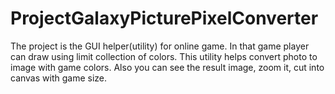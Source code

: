 # ProjectGalaxyPicturePixelConverter
The project is the GUI helper(utility) for online game. In that game player can draw using limit collection of colors. This utility helps convert photo to image with game colors. Also you can see the result image, zoom it, cut into canvas with game size.
